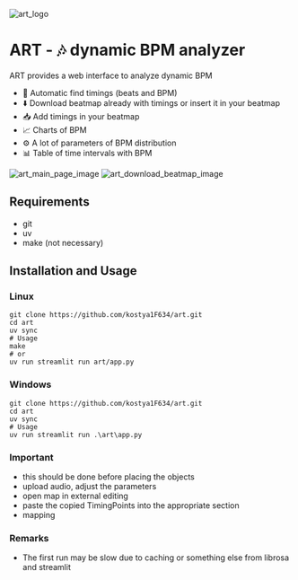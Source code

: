 ![art_logo](https://github.com/user-attachments/assets/e88ee84a-7c6c-451c-89f9-63aaec99b59d)
# ART - 🎶 dynamic BPM analyzer
ART provides a web interface to analyze dynamic BPM
* 🤖 Automatic find timings (beats and BPM)
* ⬇️ Download beatmap already with timings or insert it in your beatmap
* 📥 Add timings in your beatmap
* 📈 Charts of BPM
* ⚙️ A lot of parameters of BPM distribution
* 📊 Table of time intervals with BPM

![art_main_page_image](https://github.com/user-attachments/assets/4ea27e86-4c06-4ec3-9ca4-0d1286221496)
![art_download_beatmap_image](https://github.com/user-attachments/assets/a4834968-cb7f-4a25-b80d-74bb69d214e1)

## Requirements
* git
* uv
* make (not necessary)
## Installation and Usage
### Linux
```shell
git clone https://github.com/kostya1F634/art.git
cd art
uv sync
# Usage
make
# or
uv run streamlit run art/app.py
```
### Windows
```shell
git clone https://github.com/kostya1F634/art.git
cd art
uv sync
# Usage
uv run streamlit run .\art\app.py
```
### Important
* this should be done before placing the objects
* upload audio, adjust the parameters
* open map in external editing
* paste the copied TimingPoints into the appropriate section
* mapping
### Remarks
* The first run may be slow due to caching or something else from librosa and streamlit
